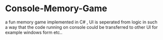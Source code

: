 # Console-Memory-Game
a fun memory game implemented in C# , UI is seperated from logic in such a way that the code running on console could be transferred to other UI for example windows form etc.. 
